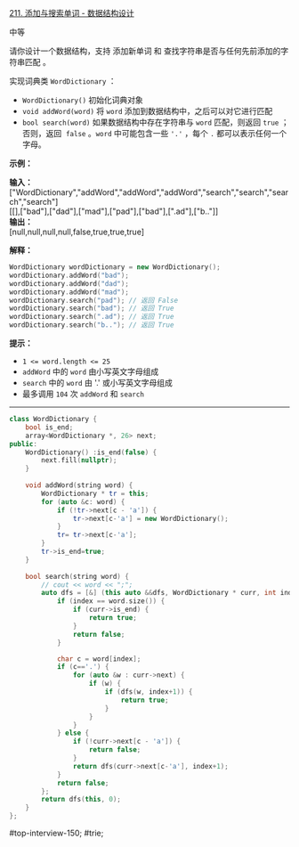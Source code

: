 [211. 添加与搜索单词 - 数据结构设计](https://leetcode.cn/problems/design-add-and-search-words-data-structure/)

中等

请你设计一个数据结构，支持 添加新单词 和 查找字符串是否与任何先前添加的字符串匹配 。

实现词典类 `WordDictionary` ：

- `WordDictionary()` 初始化词典对象
- `void addWord(word)` 将 `word` 添加到数据结构中，之后可以对它进行匹配
- `bool search(word)` 如果数据结构中存在字符串与 `word` 匹配，则返回 `true` ；否则，返回  `false` 。`word` 中可能包含一些 `'.'` ，每个 `.` 都可以表示任何一个字母。

**示例：**

**输入：**  
["WordDictionary","addWord","addWord","addWord","search","search","search","search"]  
[[],["bad"],["dad"],["mad"],["pad"],["bad"],[".ad"],["b.."]]  
**输出：**  
[null,null,null,null,false,true,true,true]  

**解释：**
```cpp
WordDictionary wordDictionary = new WordDictionary();
wordDictionary.addWord("bad");
wordDictionary.addWord("dad");
wordDictionary.addWord("mad");
wordDictionary.search("pad"); // 返回 False
wordDictionary.search("bad"); // 返回 True
wordDictionary.search(".ad"); // 返回 True
wordDictionary.search("b.."); // 返回 True
```

**提示：**

- `1 <= word.length <= 25`
- `addWord` 中的 `word` 由小写英文字母组成
- `search` 中的 `word` 由 '.' 或小写英文字母组成
- 最多调用 `104` 次 `addWord` 和 `search`
---- ----
```cpp
class WordDictionary {
    bool is_end;
    array<WordDictionary *, 26> next;
public:
    WordDictionary() :is_end(false) {
        next.fill(nullptr);
    }
    
    void addWord(string word) {
        WordDictionary * tr = this;
        for (auto &c: word) {
            if (!tr->next[c - 'a']) {
                tr->next[c-'a'] = new WordDictionary();
            }
            tr= tr->next[c-'a'];
        }
        tr->is_end=true;
    }
    
    bool search(string word) {
        // cout << word << ";";
        auto dfs = [&] (this auto &&dfs, WordDictionary * curr, int index) {
            if (index == word.size()) {
                if (curr->is_end) {
                    return true;
                }
                return false;
            }

            char c = word[index];
            if (c=='.') {
                for (auto &w : curr->next) {
                    if (w) {
                        if (dfs(w, index+1)) {
                            return true;
                        }
                    }
                }
            } else {
                if (!curr->next[c - 'a']) {
                    return false;
                }
                return dfs(curr->next[c-'a'], index+1);
            }
            return false;
        };
        return dfs(this, 0);
    }
};
```
#top-interview-150; #trie;  